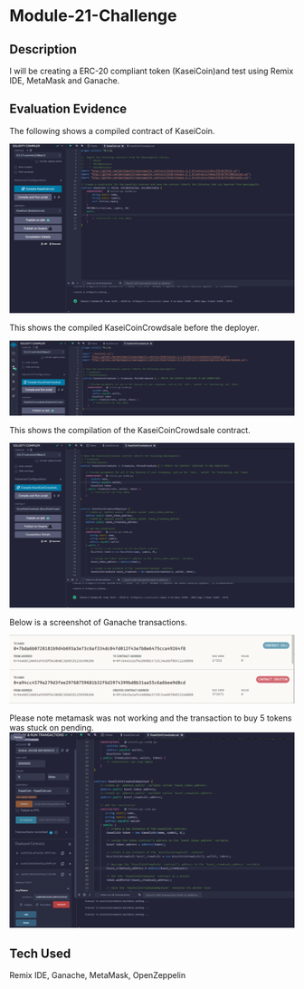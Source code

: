 # Module-21-Challenge

## Description
I will be creating a ERC-20 compliant token (KaseiCoin)and test using Remix IDE, MetaMask and Ganache.

## Evaluation Evidence

The following shows a compiled contract of KaseiCoin.

![kaseicoincompiled](https://github.com/jpark716/unit21_hw/blob/main/kaseicoincompiled.PNG?raw=true)

This shows the compiled KaseiCoinCrowdsale before the deployer.

![kaseicoincrowdsalecompile](https://github.com/jpark716/unit21_hw/blob/main/kaseicoincrowdsalecompile.PNG?raw=true)

This shows the compilation of the KaseiCoinCrowdsale contract.

![kaseicoincrowdsaledeployercompiled](https://github.com/jpark716/unit21_hw/blob/main/kaseicoincrowdsaledeployercompiled.PNG?raw=true)

Below is a screenshot of Ganache transactions.

![transactions](https://github.com/jpark716/unit21_hw/blob/main/transactions.PNG?raw=true)

Please note metamask was not working and the transaction to buy 5 tokens was stuck on pending.
![buyingcoins](https://github.com/jpark716/unit21_hw/blob/main/buyingcoins.PNG?raw=true)

## Tech Used

Remix IDE, Ganache, MetaMask, OpenZeppelin